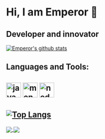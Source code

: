 # Hi, I am Emperor  👋
## Developer and innovator

[![Emperor's github stats](https://github-readme-stats.vercel.app/api?username=emperrorpk007&count_private=true&show_icons=true&theme=radical)](https://github.com/emperrorpk007/github-readme-stats)
## Languages and Tools:

 <img src="https://devicons.github.io/devicon/devicon.git/icons/javascript/javascript-original.svg" alt="javascript" width="40" height="40"/> <img src="https://devicons.github.io/devicon/devicon.git/icons/mongodb/mongodb-original-wordmark.svg" alt="mongodb" width="40" height="40"/> <img src="https://devicons.github.io/devicon/devicon.git/icons/nodejs/nodejs-original-wordmark.svg" alt="nodejs" width="40" height="40"/></p>
---
[![Top Langs](https://github-readme-stats.vercel.app/api/top-langs/?username=emperrorpk007&layout=compact)](https://github.com/anuraghazra/github-readme-stats)
---

<a href="https://github.com/anuraghazra/github-readme-stats">
  <img align="center" src="https://github-readme-stats.vercel.app/api/pin/?username=anuraghazra&repo=github-readme-stats" />
</a>
<a href="https://github.com/anuraghazra/convoychat">
  <img align="center" src="https://github-readme-stats.vercel.app/api/pin/?username=anuraghazra&repo=convoychat" />
</a>
